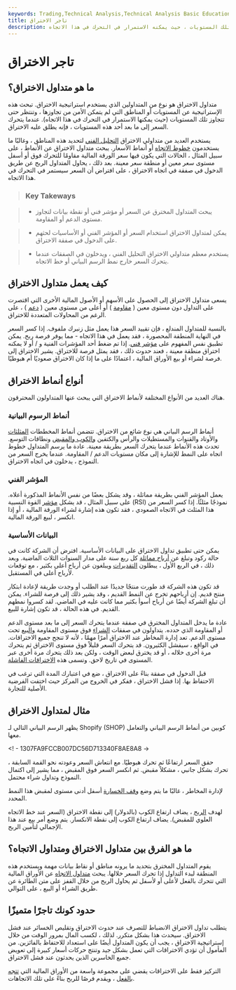 ```yaml
---
keywords: Trading,Technical Analysis,Technical Analysis Basic Education
title: تاجر الاختراق
description: يبحث المتداول المخترق عن المستويات التي لم يتمكن الأمن من تجاوزها ، وينتظر تجاوزها لتلك المستويات ، حيث يمكنه الاستمرار في التحرك في هذا الاتجاه.
---
```


# تاجر الاختراق
## ما هو متداول الاختراق؟

متداول الاختراق هو نوع من المتداولين الذي يستخدم استراتيجية الاختراق. تبحث هذه الإستراتيجية عن المستويات أو المناطق التي لم يتمكن الأمن من تجاوزها ، وتنتظر حتى تتجاوز تلك المستويات (حيث يمكنها الاستمرار في التحرك في هذا الاتجاه). عندما يتحرك السعر إلى ما بعد أحد هذه المستويات ، فإنه يطلق عليه الاختراق.

يستخدم العديد من متداولي الاختراق [التحليل الفني](/technicalanalysis) لتحديد هذه المناطق ، وغالبًا ما يستخدمون [خطوط الاتجاه](/trendline) أو أنماط الأسعار. يبحث متداول الاختراق عن الأنماط ، على سبيل المثال ، الحالات التي يكون فيها سعر الورقة المالية مقاومًا للتحرك فوق أو أسفل مستوى سعر معين أو منطقة سعر معينة. بعد ذلك ، يحاول المتداول الربح عن طريق الدخول في صفقة في اتجاه الاختراق ، على افتراض أن السعر سيستمر في التحرك في هذا الاتجاه.

> ### Key Takeways

> - يبحث المتداول المخترق عن السعر أو مؤشر فني أو نقطة بيانات لتجاوز مستوى الدعم أو المقاومة.

> - يمكن لمتداول الاختراق استخدام السعر أو المؤشر الفني أو الأساسيات لحثهم على الدخول في صفقة الاختراق.

> - يستخدم معظم متداولي الاختراق التحليل الفني ، ويدخلون في الصفقات عندما يتحرك السعر خارج نمط الرسم البياني أو خط الاتجاه.

>

>

## كيف يعمل متداول الاختراق

يسعى متداول الاختراق إلى الحصول على الأسهم أو الأصول المالية الأخرى التي اقتصرت على التداول دون مستوى معين ( [مقاومة](/resistance) ) أو أعلى من مستوى معين ( [دعم](/support) ) ، على الرغم من المحاولات المتعددة للاختراق.

بالنسبة للمتداول المندلع ، فإن تقييد السعر هذا يعمل مثل زنبرك ملفوف. إذا كسر السعر في النهاية المنطقة المحصورة ، فقد يعمل في هذا الاتجاه - مما يوفر فرصة ربح. يمكن تطبيق نفس المفهوم على [مؤشر فني](/technicalindicator). إذا تم ضغط أحد المؤشرات الفنية و / أو لا يمكنه اختراق منطقة معينة ، فعند حدوث ذلك ، فقد يمثل فرصة للاختراق. يشير الاختراق إلى فرصة لشراء أو بيع الأوراق المالية ، اعتمادًا على ما إذا كان الاختراق صعوديًا أم هبوطيًا.

## أنواع أنماط الاختراق

هناك العديد من الأنواع المختلفة لأنماط الاختراق التي يبحث عنها المتداولون المحترقون.

### أنماط الرسوم البيانية

أنماط الرسم البياني هي نوع شائع من الاختراق. تتضمن أنماط المخططات [المثلثات](/triangle) والأوتاد والقنوات والمستطيلات والرأس والكتفين [والكوب والمقبض](/cupandhandle) ونطاقات التوسع. تحدث هذه الأنماط عندما يتحرك السعر بطريقة معينة. عادة ما يرسم المتداول خطوط اتجاه على النمط للإشارة إلى مكان مستويات الدعم / المقاومة. عندما يخرج السعر من النموذج ، يدخلون في اتجاه الاختراق.

### المؤشر الفني

يعمل المؤشر الفني بطريقة مماثلة ، وقد يشكل بعضًا من نفس الأنماط المذكورة أعلاه. على سبيل المثال ، قد يشكل [مؤشر](/rsi) القوة النسبية (RSI) نموذجًا مثلثًا. إذا كسر السعر من هذا المثلث في الاتجاه الصعودي ، فقد تكون هذه إشارة لشراء الورقة المالية ، أو إذا انكسر ، لبيع الورقة المالية.

### البيانات الأساسية

يمكن حتى تطبيق تداول الاختراق على البيانات الأساسية. افترض أن الشركة كانت في حالة ركود وتبلغ عن [أرباح مماثلة](/earnings) كل ربع سنة على مدار السنوات الثلاث الماضية. وبعد ذلك ، في الربع الأول ، يبطلون [التقديرات](/earningsestimate) ويبلغون عن أرباح أعلى بكثير ، مع توقعات لأرباح أعلى في المستقبل.

قد تكون هذه الشركة قد طورت منتجًا جديدًا عند الطلب أو وجدت طريقة لإعادة ابتكار منتج قديم. إن أرباحهم تخرج عن النمط القديم ، وقد يشير ذلك إلى فرصة للشراء. يمكن أن تبلغ الشركة أيضًا عن أرباح أسوأ بكثير مما كانت عليه في الماضي. لقد كسروا نمطهم القديم. في هذه الحالة ، قد تكون إشارة للبيع.

عادة ما يدخل المتداول المخترق في صفقة عندما يتحرك السعر إلى ما بعد مستوى الدعم أو المقاومة الذي حدده. يتداولون في صفقات [الشراء](/long) فوق مستوى المقاومة [والبيع](/short) تحت مستوى الدعم. تعد إدارة المخاطر عند الاختراق أمرًا مهمًا ، لأنه لا تنجح جميع الاختراقات. في الواقع ، سيفشل الكثيرون. قد يتحرك السعر قليلاً فوق مستوى الاختراق ثم يتحرك مرة أخرى خلاله ، أو قد يخترق لبعض الوقت ، ولكن بعد ذلك يتحرك مرة أخرى عبر المستوى في تاريخ لاحق. وتسمى هذه [الاختراقات الفاشلة](/failedbreak).

قبل الدخول في صفقة بناءً على الاختراق ، ضع في اعتبارك المدة التي ترغب في الاحتفاظ بها. إذا فشل الاختراق ، ففكر في الخروج من المركز حيث اختفت الفرضية الأصلية للتجارة.

## مثال لمتداول الاختراق

يظهر الرسم البياني التالي لـ Shopify (SHOP) كوبين من أنماط الرسم البياني والتعامل معها.

<! - 1307FA9FCCB007DC56D713340F8AE8A8 ->

حقق السعر ارتفاعًا ثم تحرك هبوطيًا. مع انتعاش السعر وعودته نحو القمة السابقة ، تحرك بشكل جانبي ، مشكلاً مقبض. ثم انكسر السعر فوق المقبض ، مما يشير إلى اكتمال النموذج وتداول شراء محتمل.

لإدارة المخاطر ، غالبًا ما يتم وضع [وقف الخسارة](/stop-lossorder) أسفل أدنى مستوى لمقبض هذا النمط المحدد.

لهدف [الربح](/profit-target) ، يضاف ارتفاع الكوب (بالدولار) إلى نقطة الاختراق (السعر عند خط الاتجاه العلوي للمقبض). يضاف ارتفاع الكوب إلى نقطة الانكسار. يتم وضع أمر بيع عند هذا الإجمالي لتأمين الربح.

## ما هو الفرق بين متداول الاختراق ومتداول الاتجاه؟

يقوم المتداول المخترق بتحديد ما يرونه مناطق أو نقاط بيانات مهمة ويستخدم هذه المنطقة لبدء التداول إذا تحرك السعر خلالها. يبحث [متداول الاتجاه](/trendtrading) عن الأوراق المالية التي تتحرك بالفعل لأعلى أو لأسفل ثم يحاول الربح من خلال القفز على متن الطائرة عن طريق الشراء أو البيع ، على التوالي.

## حدود كونك تاجرًا متميزًا

يتطلب تداول الاختراق الانضباط للتصرف عند حدوث الاختراق وتقليص الخسائر عند فشل الاختراق. سيحدث هذا بشكل متكرر. لذلك ، لكسب المال بمرور الوقت من خلال إستراتيجية الاختراق ، يجب أن يكون المتداول أيضًا على استعداد للاحتفاظ بالفائزين. من المأمول أن تؤدي الاختراقات التي تعمل بشكل جيد وتنتج حركات أسعار كبيرة إلى تعويض جميع الخاسرين الذين يحدثون عند فشل الاختراق.

التركيز فقط على الاختراقات يقضي على مجموعة واسعة من الأوراق المالية التي [تتجه بالفعل](/trend) ، ويقدم فرصًا للربح بناءً على تلك الاتجاهات.

